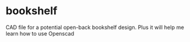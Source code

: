 # bookshelf
CAD file for a potential open-back bookshelf design. Plus it will help me learn how to use Openscad
